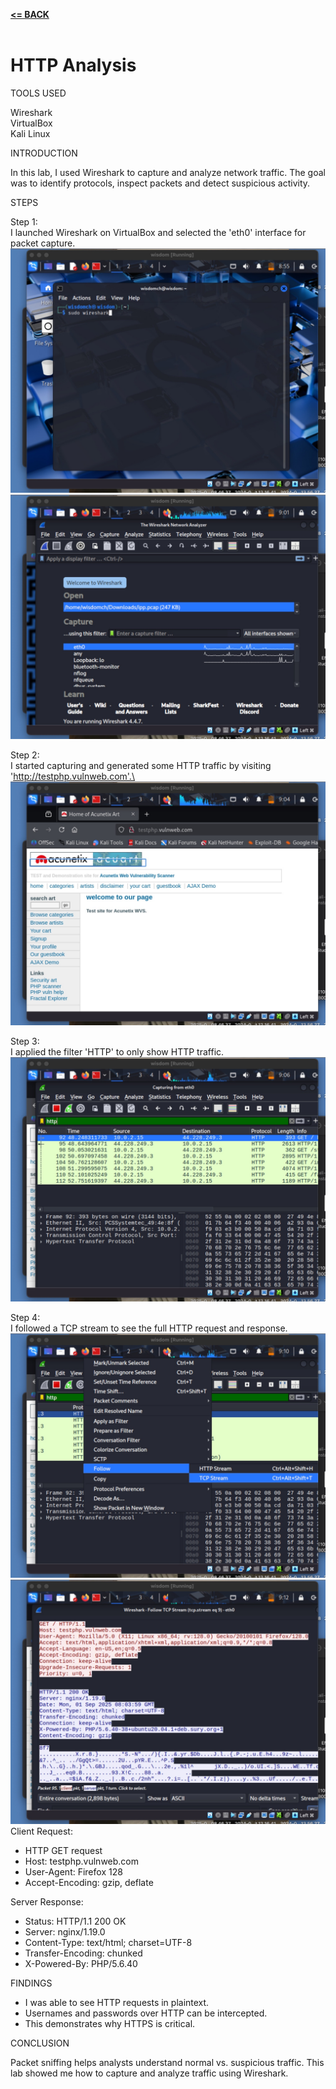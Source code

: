 [**<= BACK**](packetsniffing.md)<br><br>
# HTTP Analysis

TOOLS USED

Wireshark\
VirtualBox\
Kali Linux

INTRODUCTION

In this lab, I used Wireshark to capture and analyze network traffic. The goal was to identify protocols, inspect packets and detect suspicious activity.

STEPS

Step 1:\
I launched Wireshark on VirtualBox and selected the 'eth0' interface for packet capture.\
![image](image01.jpg)\
![image3](image03.jpg)

Step 2:\
I started capturing and generated some HTTP traffic by visiting 'http://testphp.vulnweb.com'.\
![image2](image02.jpg)

Step 3:\
I applied the filter 'HTTP' to only show HTTP traffic.\
![image4](image04.jpg)

Step 4:\
I followed a TCP stream to see the full HTTP request and response.
![image6](image06.jpg)\
![image7](image07.jpg)\
Client Request:
- HTTP GET request
- Host: testphp.vulnweb.com
- User-Agent: Firefox 128
- Accept-Encoding: gzip, deflate

Server Response:
- Status: HTTP/1.1 200 OK
- Server: nginx/1.19.0
- Content-Type: text/html; charset=UTF-8
- Transfer-Encoding: chunked
- X-Powered-By: PHP/5.6.40

FINDINGS

- I was able to see HTTP requests in plaintext.  
- Usernames and passwords over HTTP can be intercepted.  
- This demonstrates why HTTPS is critical.

CONCLUSION

Packet sniffing helps analysts understand normal vs. suspicious traffic. This lab showed me how to capture and analyze traffic using Wireshark.

